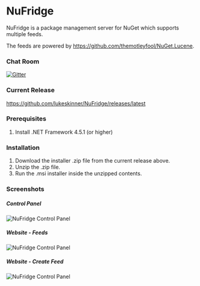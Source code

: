 # NuFridge
NuFridge is a package management server for NuGet which supports multiple feeds.

The feeds are powered by https://github.com/themotleyfool/NuGet.Lucene.

### Chat Room
[![Gitter](https://badges.gitter.im/Join%20Chat.svg)](https://gitter.im/lukeskinner/NuFridge?utm_source=badge&utm_medium=badge&utm_campaign=pr-badge)

### Current Release
https://github.com/lukeskinner/NuFridge/releases/latest

### Prerequisites
1. Install .NET Framework 4.5.1 (or higher)

### Installation
1. Download the installer .zip file from the current release above.
2. Unzip the .zip file.
3. Run the .msi installer inside the unzipped contents.

### Screenshots
##### Control Panel
![NuFridge Control Panel](https://www.nufridge.com/images/ControlPanel.png)
##### Website - Feeds
![NuFridge Control Panel](https://www.nufridge.com/images/Feeds.png)
##### Website - Create Feed
![NuFridge Control Panel](https://www.nufridge.com/images/CreateFeed.png)
